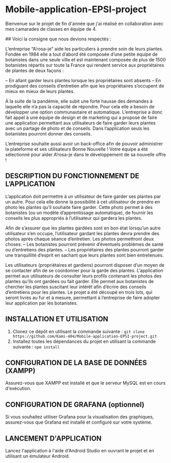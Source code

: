 # Mobile-application-EPSI-project

Bienvenue sur le projet de fin d'année que j'ai réalisé en collaboration avec mes camarades de classes en équipe de 4. 

## Voici la consigne que nous devions respectés : 

L’entreprise “A’rosa-je” aide les particuliers à prendre soin de leurs plantes.
Fondée en 1984 elle a tout d’abord été composée d’une petite équipe de botanistes dans une seule ville et est maintenant composée de plus de 1500 botanistes répartis sur toute la France qui rendent service aux propriétaires de plantes de deux façons :

– En allant garder leurs plantes lorsque les propriétaires sont absents
– En prodiguant des conseils d’entretien afin que les propriétaires s’occupent de mieux en mieux de leurs plantes.

À la suite de la pandémie, elle subit une forte hausse des demandes à laquelle elle n’a pas la capacité de répondre. Pour cela elle a besoin de développer une option communautaire et automatique.
L’entreprise a donc fait appel à une équipe de design et de marketing qui a proposé de faire une application permettant aux utilisateurs de faire garder leurs plantes avec un partage de photo et de conseils.
Dans l’application seuls les botanistes pourront donner des conseils.

L’entreprise souhaite aussi avoir un back-office afin de pouvoir administrer la plateforme et ses utilisateurs
Bonne Nouvelle !
Votre équipe a été sélectionné pour aider A’rosa-je dans le développement de sa nouvelle offre !

## DESCRIPTION DU FONCTIONNEMENT DE L’APPLICATION

L’application doit permettre à un utilisateur de faire garder ses plantes par un autre. Pour cela elle donne la possibilité à cet utilisateur de prendre en photo les plantes qu’il souhaite faire garder. Cette photo permet à des botanistes (ou un modèle d’apprentissage automatique), de fournir les conseils les
plus appropriés à l’utilisateur qui gardera les plantes.

Afin de s’assurer que les plantes gardées sont en bon état lorsqu’un autre utilisateur s’en occupe, l’utilisateur gardant les plantes devra prendre des photos après chaque séance d’entretien.
Les photos permettront deux choses:
– Les botanistes pourront prévenir d’éventuels problèmes de santé ou d’entretiens des plantes.
– Les propriétaires des plantes pourront garder une tranquillité d’esprit en sachant que leurs plantes sont bien entretenues.

Les utilisateurs (propriétaires et gardiens) pourront disposer d’un moyen de se contacter afin de se coordonner pour la garde des plantes. L’application permet aux utilisateurs de consulter leurs profils contenant les photos des plantes qu’ils ont gardées ou fait garder. Elle permet aux botanistes de chercher les plantes suscitant leur intérêt afin d’écrire des conseils d’entretiens pour les plantes. Le projet a été découpé en trois lots, qui seront livrés au fur et à mesure, permettant à l’entreprise de faire
adopter leur application par les botanistes.

## INSTALLATION ET UTILISATION

1. Clonez ce dépôt en utilisant la commande suivante : ```git clone https://github.com/Kami-404/Mobile-application-EPSI-project.git```
2. Installez toutes les dépendances du projet en utilisant la commande suivante : ```npm install```

## CONFIGURATION DE LA BASE DE DONNÉES (XAMPP)

Assurez-vous que XAMPP est installé et que le serveur MySQL est en cours d'exécution.

## CONFIGURATION DE GRAFANA (optionnel)

Si vous souhaitez utiliser Grafana pour la visualisation des graphiques, assurez-vous que Grafana est installé et configuré sur votre système.

## LANCEMENT D'APPLICATION     

Lancez l'application à l'aide d'Android Studio en ouvrant le projet et en utilisant un émulateur Android.  
